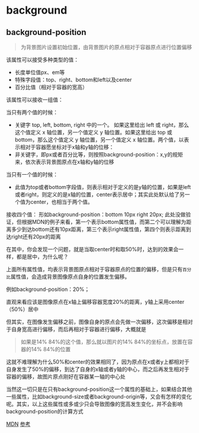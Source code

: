 # background

## background-position

> 为背景图片设置初始位置，由背景图片的原点相对于容器原点进行位置偏移

该属性可以接受多种类型的值：

+ 长度单位值px、em等
+ 特殊字段值：top、right、bottom和left以及center
+ 百分比值（相对于容器的宽高）

该属性可以接收一组值：

当只有两个值的时候：
+ 关键字 top, left, bottom, right 中的一个。 如果这里给出 left 或 right，那么这个值定义 x 轴位置，另一个值定义 y 轴位置。如果这里给出 top 或  bottom，那么这个值定义 y 轴位置，另一个值定义 x 轴位置。两个值，以表示相对于容器愿坐标对于x轴和y轴的位移：
+ 非关键字，即px或者百分比等，则按照background-position：x,y的规矩来，依次表示背景图原点在x轴和y轴的位移

当只有一个值的时候：
+ 此值为top或者bottom字段值，则表示相对于定义的是y轴的位置，如果是left或者right，则定义的是x轴的位置，center表示居中；其实此处默认给了另一个值为center，也相当于两个值。

接收四个值：
形如background-position：bottom 10px right 20px;
此处没做验证，但根据MDN的例子来看，第一个表示bottom属性值，而第二个可以理解为距离多少到达bottom还有10px距离，第三个表示right属性值，第四个则表示距离到达right还有20px的距离

在其中，你会发现一个问题，就是当取center时和取50%时，达到的效果会一样，都是居中，为什么呢？

上面所有属性值，均表示背景图原点相对于容器原点的位置的偏移，但是只有`百分比`属性值，会造成背景图像原点自身的位置发生偏移。

例如background-position：20%；

直观来看应该是图像原点在x轴上偏移容器宽度20%的距离，y轴上采用center（50%）居中

但其实，在图像发生偏移之前，图像自身的原点会先做一次偏移，这次偏移是相对于自身宽高进行偏移，而后再相对于容器进行偏移，大概就是

>如果是14% 84%的这个值，那么就以图片的14% 84%的坐标点，放置在容器的14% 84%的位置

这就不难理解为什么50%和center的效果相同了，因为原点在x或者y上都相对于自身发生了50%的偏移，到达了自身的x轴或者y轴的中心，而之后再发生相对于容器的偏移，故图片原点刚好在容器某一轴的中心处

当然这一切只是在只有background-position这一个属性的基础上，如果结合其他一些属性，比如background-size或者background-origin等，又会有怎样的变化呢。其实，以上这些属性或多或少只会导致图像的宽高发生变化，并不会影响background-position的计算方式

[MDN](https://developer.mozilla.org/zh-CN/docs/Web/CSS/background-position)
[参考](http://linxz.github.io/blog/css%E5%B1%9E%E6%80%A7%E5%9F%BA%E7%A1%80/2015/09/talk-about-background-position-values.html)
